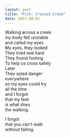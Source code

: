 ```yaml
---
layout: post
title: "Pith: Crossed Creek"
date: 2021-08-01
---
```


Walking across a creek  
my body felt unstable  
and called my eyes  
My eyes, they looked  
They tried real hard   
They found footing  
To help us cross safely  
Later  
They spied danger  
everywhere  
so my eyes could try  
all the time   
and I forgot  
that my feet  
is what does   
the walking.  
  
I forgot  
that you can't walk  
without falling.
